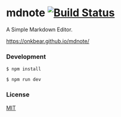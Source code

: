 # mdnote [![Build Status](https://travis-ci.org/onkbear/mdnote.svg?branch=master)](https://travis-ci.org/onkbear/mdnote)

A Simple Markdown Editor.

https://onkbear.github.io/mdnote/

### Development

```
$ npm install
```

```
$ npm run dev
```

### License

[MIT](./LICENSE)
